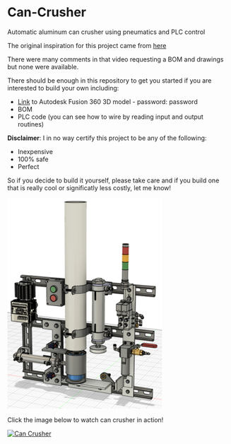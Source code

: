 # Can-Crusher
Automatic aluminum can crusher using pneumatics and PLC control

The original inspiration for this project came from [here](https://youtu.be/DYM9kJFZgmg)

There were many comments in that video requesting a BOM and drawings but none were available.

There should be enough in this repository to get you started if you are interested to build your own including:

- [Link](https://a360.co/3pBXDni) to Autodesk Fusion 360 3D model - password: password
- BOM
- PLC code (you can see how to wire by reading input and output routines)


**Disclaimer**: 
I in no way certify this project to be any of the following:
- Inexpensive
- 100% safe
- Perfect

So if you decide to build it yourself, please take care and if you build one that is really cool or significatly less costly, let me know!

<p align="left">
  <img src="https://github.com/Freeno83/Can-Crusher/blob/main/Can%20Crusher%203D.PNG" width="350" title="Can Crusher">
</p>

Click the image below to watch can crusher in action!

[![Can Crusher](https://img.youtube.com/vi/G6M8GB0njC0/0.jpg)](https://www.youtube.com/watch?v=G6M8GB0njC0)


